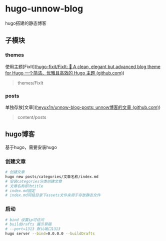 # hugo-unnow-blog
hugo搭建的静态博客



## 子模块



### themes

使用主题[FixIt]([hugo-fixit/FixIt: 🔧 A clean, elegant but advanced blog theme for Hugo 一个简洁、优雅且高效的 Hugo 主题 (github.com)](https://github.com/hugo-fixit/FixIt))

> themes/FixIt



### posts

单独存放[文章]([heyux1n/unnow-blog-posts: unnow博客的文章 (github.com)](https://github.com/heyux1n/unnow-blog-posts))

> content/posts



## hugo博客

基于hugo，需要安装hugo



### 创建文章

```bash
# 创建文章
hugo new posts/categories/文章名称/index.md
# 安装categories分类创建文章
# 文章名称即为title
# index.md固定
# index.md同级目录下assets文件夹用于存放静态文件
```



### 启动

```bash
# bind 设置ip可访问
# buildDrafts 展示草稿
# --port=1313 默认端口1313
hugo server --bind=0.0.0.0 --buildDrafts
```

